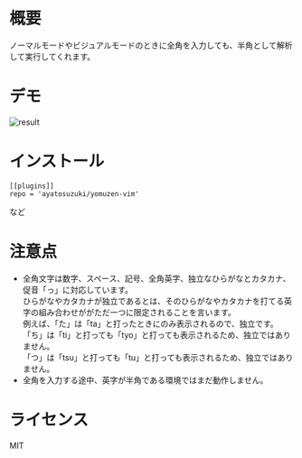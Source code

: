 # 概要
ノーマルモードやビジュアルモードのときに全角を入力しても、半角として解析して実行してくれます。

# デモ
![result](./demoplay.gif)


# インストール
```toml:dein
[[plugins]]
repo = 'ayatosuzuki/yomuzen-vim'
```
など

# 注意点
- 全角文字は数字、スペース、記号、全角英字、独立なひらがなとカタカナ、促音「っ」に対応しています。  
ひらがなやカタカナが独立であるとは、そのひらがなやカタカナを打てる英字の組み合わせががただ一つに限定されることを言います。  
例えば、「た」は「ta」と打ったときにのみ表示されるので、独立です。  
「ち」は「ti」と打っても「tyo」と打っても表示されるため、独立ではありません。  
「つ」は「tsu」と打っても「tu」と打っても表示されるため、独立ではありません。  
- 全角を入力する途中、英字が半角である環境ではまだ動作しません。

# ライセンス
MIT

